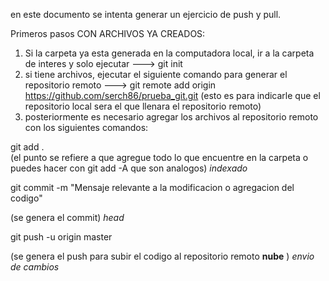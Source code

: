 en este documento se intenta generar un ejercicio de push y pull.

Primeros pasos CON ARCHIVOS YA CREADOS:
1. Si la carpeta ya esta generada en la computadora local, ir a la carpeta de interes y solo ejecutar --->  git init
2. si tiene archivos, ejecutar el siguiente comando para generar el repositorio remoto ---> 
git remote add origin https://github.com/serch86/prueba_git.git  (esto es para indicarle que el repositorio local sera el que llenara el 
repositorio remoto)
3. posteriormente es necesario agregar los archivos al repositorio remoto con los siguientes comandos:

git add .    
(el punto se refiere a que agregue todo lo que encuentre en la carpeta o puedes hacer con git add -A que son analogos) 
_indexado_

git commit -m "Mensaje relevante a la modificacion o agregacion del codigo"       

(se genera el commit) _head_

git push -u origin master  

(se genera el push para subir el codigo al repositorio remoto __nube__ ) _envio de cambios_

